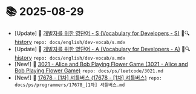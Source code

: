 # 📚 2025-08-29
- [Update] 📙 [개발자를 위한 영단어 - S (Vocabulary for Developers - S)](https://til.qriosity.dev/featured/english/dev-vocab/s) 📃🔍 [history](https://github.com/Queue-ri/TIL/commits/main/docs/english/dev-vocab/s.mdx?since=2025-08-29T00:00:00Z&until=2025-08-29T23:59:59Z) `repo: docs/english/dev-vocab/s.mdx`
- [Update] 📙 [개발자를 위한 영단어 - A (Vocabulary for Developers - A)](https://til.qriosity.dev/featured/english/dev-vocab/a) 📃🔍 [history](https://github.com/Queue-ri/TIL/commits/main/docs/english/dev-vocab/a.mdx?since=2025-08-29T00:00:00Z&until=2025-08-29T23:59:59Z) `repo: docs/english/dev-vocab/a.mdx`
- [New!] 📗 [3021 - Alice and Bob Playing Flower Game (3021 - Alice and Bob Playing Flower Game)](https://til.qriosity.dev/featured/ps/leetcode/3021) `repo: docs/ps/leetcode/3021.md`
- [New!] 📗 [17678 - [1차] 셔틀버스 (17678 - [1차] 셔틀버스)](https://til.qriosity.dev/featured/ps/programmers/17678_[1차]%20셔틀버스) `repo: docs/ps/programmers/17678_[1차] 셔틀버스.md`
